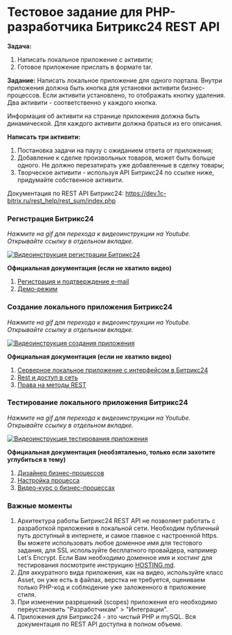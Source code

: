 # Тестовое задание для PHP-разработчика Битрикс24 REST API

**Задача:**
1. Написать локальное приложение с активити;
2. Готовое приложение прислать в формате tar.

**Задание:**
Написать локальное приложение для одного портала. Внутри приложения должна быть кнопка для установки активити бизнес-процессов. Если активити установлено, то отображать кнопку удаления. Два активити - соответственно у каждого кнопка.

Информация об активити на странице приложения должна быть динамической. Для каждого активити должна браться из его описания. 

**Написать три активити:**
1. Постановка задачи на паузу с ожиданием ответа от приложения;
2. Добавление к сделке произвольных товаров, может быть больше одного. Не должно перезатирать уже добавленные в сделку товары;
3. Творческое активити - используя API Битрикс24 по ссылке ниже, придумайте собственное активити.

Документация по REST API Битрикс24: https://dev.1c-bitrix.ru/rest_help/rest_sum/index.php

### Регистрация Битрикс24

*Нажмите на gif для перехода к видеоинструкции на Youtube. Открывайте ссылку в отдельном вкладке.*

[![Видеоинструкция регистрации Битрикс24](https://j.gifs.com/164w73.gif)](https://youtu.be/D_6FHRT4WvA)

**Официальная документация (если не хватило видео)**

1. [Регистрация и подтверждение e-mail](https://helpdesk.bitrix24.ru/open/5173291/)
2. [Демо-режим](https://helpdesk.bitrix24.ru/open/5435221/)

### Создание локального приложения Битрикс24

*Нажмите на gif для перехода к видеоинструкции на Youtube. Открывайте ссылку в отдельном вкладке.*

[![Видеоинструкция создания приложения](https://j.gifs.com/Qk7WXq.gif)](https://youtu.be/kGeja4SXcnw)

**Официальная документация (если не хватило видео)**

1. [Серверное локальное приложение с интерфейсом в Битрикс24](https://dev.1c-bitrix.ru/learning/course/?COURSE_ID=99&LESSON_ID=8569)
2. [Rest и доступ в сеть](https://dev.1c-bitrix.ru/learning/course/?COURSE_ID=99&LESSON_ID=1949&LESSON_PATH=8771.1949)
3. [Права на методы REST](https://dev.1c-bitrix.ru/rest_help/rest_sum/premissions_scope.php)

### Тестирование локального приложения Битрикс24

*Нажмите на gif для перехода к видеоинструкции на Youtube. Открывайте ссылку в отдельном вкладке.*

[![Видеоинструкция тестирования приложения](https://j.gifs.com/99grPY.gif)](https://youtu.be/NflUgUhB18E)

**Официальная документация (необзяталеьно, только если захотите углубиться в тему)**
1. [Дизайнер бизнес-процессов](https://helpdesk.bitrix24.ru/open/7380841/)
2. [Настройка процесса](https://helpdesk.bitrix24.ru/open/5436871/)
3. [Видео-курс о бизнес-процессах](https://helpdesk.bitrix24.ru/open/3092117/)


### Важные моменты

1. Архитектура работы Битрикс24 REST API не позволяет работать с разработкой приложения в локальной сети. Необходим публичный путь доступный в интернете, и самое главное с настроенной https. Вы можете использовать любое доменное имя для тестового задания, для SSL используйте бесплатного провайдера, например Let's Encrypt. Если Вам необходимо доменное имя и хостинг для тестирования посмотрите инструкцию [HOSTING.md](https://github.com/line-corp/b24-test-task-bizproc/HOSTING.md).
2. Для аккуратного вида приложения, как на видео, используйте класс Asset, он уже есть в файлах, верстка не требуется, оцениваем только PHP-код и соблюдение уже заложенного в приложение стиля.
3. При изменении разрешений (scopes) приложения его необходимо переустановить "Разработчикам" > "Интеграции".
4. Приложения для Битрикс24 - это чистый PHP и mySQL. Вся документация по REST API доступна в полном объеме.
